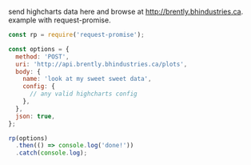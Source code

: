 send highcharts data here and browse at http://brently.bhindustries.ca.  
example with request-promise.

```javascript
const rp = require('request-promise');

const options = {
  method: 'POST',
  uri: 'http://api.brently.bhindustries.ca/plots',
  body: {
    name: 'look at my sweet sweet data',
    config: {
      // any valid highcharts config
    },
  },
  json: true,
};

rp(options)
  .then(() => console.log('done!'))
  .catch(console.log);
```
